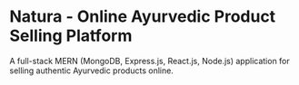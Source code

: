 # Natura - Online Ayurvedic Product Selling Platform

A full-stack MERN (MongoDB, Express.js, React.js, Node.js) application for selling authentic Ayurvedic products online.
